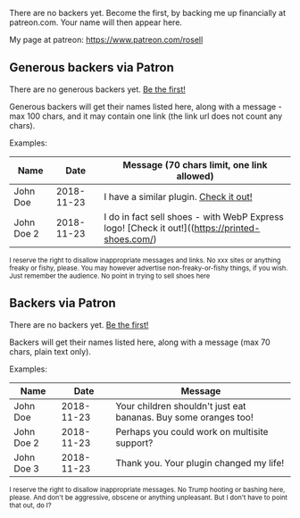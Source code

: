 There are no backers yet. Become the first, by backing me up financially at patreon.com.
Your name will then appear here.

My page at patreon: https://www.patreon.com/rosell


## Generous backers via Patron

There are no generous backers yet. [Be the first!](https://www.patreon.com/rosell)

Generous backers will get their names listed here, along with a message - max 100 chars, and it may contain one link (the link url does not count any chars).

Examples:

| Name                  | Date       | Message (70 chars limit, one link allowed)     |
| --------------------- | ---------- | ----------------------------------------------------------------------- |
| John Doe              | 2018-11-23 | I have a similar plugin. [Check it out!](https://example.com/plugin)|
| John Doe 2            | 2018-11-23 | I do in fact sell shoes - with WebP Express logo! [Check it out!]((https://printed-shoes.com/) |

<small>
I reserve the right to disallow inappropriate messages and links. No xxx sites or anything freaky or fishy, please. You may however advertise non-freaky-or-fishy things, if you wish. Just remember the audience. No point in trying to sell shoes here</small>


## Backers via Patron

There are no backers yet. [Be the first!](https://www.patreon.com/rosell)

Backers will get their names listed here, along with a message (max 70 chars, plain text only).

Examples:

| Name                  | Date       | Message |
| --------------------- | ---------- | ----------------------------------------------------------------------- |
| John Doe              | 2018-11-23 | Your children shouldn't just eat bananas. Buy some oranges too!         |
| John Doe 2            | 2018-11-23 | Perhaps you could work on multisite support? |
| John Doe 3            | 2018-11-23 | Thank you. Your plugin changed my life! |

<small>I reserve the right to disallow inappropriate messages. No Trump hooting or bashing here, please. And don't be aggressive, obscene or anything unpleasant. But I don't have to point that out, do I?</small>
